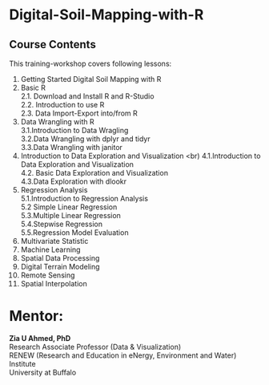 # Digital-Soil-Mapping-with-R
## Course Contents
This training-workshop covers following lessons:

1. Getting Started Digital Soil Mapping with R
2. Basic R 
<br> 2.1. Download and Install R and R-Studio
<br> 2.2. Introduction to use R
<br> 2.3. Data Import-Export into/from R
3. Data Wrangling with R
<br> 3.1.Introduction to Data Wragling
<br> 3.2.Data Wrangling with dplyr and tidyr 
<br> 3.3.Data Wrangling with janitor 
4. Introduction to Data Exploration and Visualization
<br) 4.1.Introduction to Data Exploration and Visualization
<br> 4.2. Basic Data Exploration and Visualization
<br> 4.3.Data Exploration with dlookr
5. Regression Analysis
<br> 5.1.Introduction to Regression Analysis
<br> 5.2 Simple Linear Regression
<br> 5.3.Multiple Linear Regression
<br> 5.4.Stepwise Regression
<br> 5.5.Regression Model Evaluation
7. Multivariate Statistic
8. Machine Learning
9. Spatial Data Processing
10. Digital Terrain Modeling
11. Remote Sensing
12. Spatial Interpolation

# Mentor:
**Zia U Ahmed, PhD**
<br> Research Associate Professor (Data & Visualization)
<br> RENEW (Research and Education in eNergy, Environment and Water) Institute
<br> University at Buffalo
